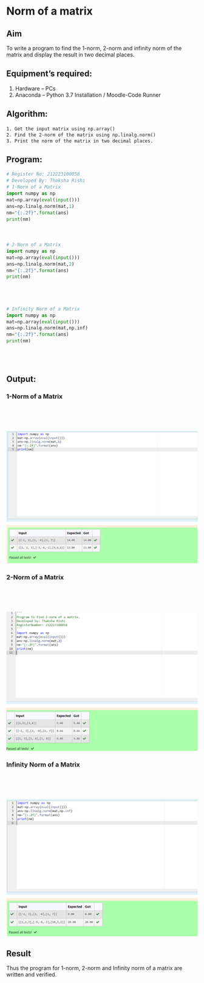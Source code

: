# Norm of a matrix
## Aim
To write a program to find the 1-norm, 2-norm and infinity norm of the matrix and display the result in two decimal places.
## Equipment’s required:
1.	Hardware – PCs
2.	Anaconda – Python 3.7 Installation / Moodle-Code Runner
## Algorithm:
	1. Get the input matrix using np.array()   
    2. Find the 2-norm of the matrix using np.linalg.norm()
	3. Print the norm of the matrix in two decimal places.
## Program:
```Python
# Register No: 212223100058
# Developed By: Thaksha Rishi
# 1-Norm of a Matrix
import numpy as np
mat=np.array(eval(input()))
ans=np.linalg.norm(mat,1)
nm="{:.2f}".format(ans)
print(nm)



# 2-Norm of a Matrix
import numpy as np
mat=np.array(eval(input()))
ans=np.linalg.norm(mat,2)
nm="{:.2f}".format(ans)
print(nm)




# Infinity Norm of a Matrix
import numpy as np
mat=np.array(eval(input()))
ans=np.linalg.norm(mat,np.inf)
nm="{:.2f}".format(ans)
print(nm)





```
## Output:
### 1-Norm of a Matrix
<br>
<br>
<br>

![Alt text](<Screenshot 2023-12-31 154823.png>)
### 2-Norm of a Matrix
<br>
<br>
<br>

![Alt text](<Screenshot 2023-12-31 154842.png>)
### Infinity Norm of a Matrix
<br>
<br>
<br>

![Alt text](<Screenshot 2023-12-31 154852.png>)
## Result
Thus the program for 1-norm, 2-norm and Infinity norm of a matrix are written and verified.
